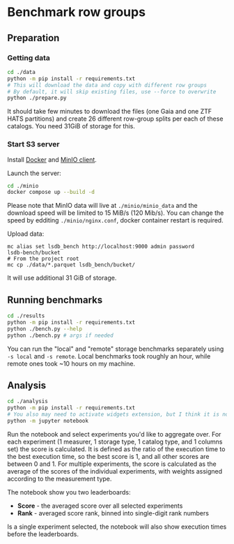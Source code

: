 # Benchmark row groups

## Preparation

### Getting data

```sh
cd ./data
python -m pip install -r requirements.txt
# This will download the data and copy with different row groups
# By default, it will skip existing files, use --force to overwrite
python ./prepare.py
```

It should take few minutes to download the files (one Gaia and one ZTF HATS partitions)
and create 26 different row-group splits per each of these catalogs.
You need 31GiB of storage for this.

### Start S3 server

Install [Docker](https://docs.docker.com/get-docker/) and [MinIO client](https://github.com/minio/mc).

Launch the server:

```sh
cd ./minio
docker compose up --build -d
```

Please note that MinIO data will live at `./minio/minio_data` and the download speed will be limited to 15 MiB/s (120 Mib/s).
You can change the speed by edditing `./minio/nginx.conf`, docker container restart is required.

Upload data:

```
mc alias set lsdb_bench http://localhost:9000 admin password
lsdb-bench/bucket
# From the project root
mc cp ./data/*.parquet lsdb_bench/bucket/
```

It will use additional 31 GiB of storage.

## Running benchmarks

```sh
cd ./results
python -m pip install -r requirements.txt
python ./bench.py --help
python ./bench.py # args if needed
```

You can run the "local" and "remote" storage benchmarks separately using `-s local` and `-s remote`.
Local benchmarks took roughly an hour, while remote ones took ~10 hours on my machine.

## Analysis

```sh
cd ./analysis
python -m pip install -r requirements.txt
# You also may need to activate widgets extension, but I think it is not required with the modern jupyter
python -m jupyter notebook
```

Run the notebook and select experiments you'd like to aggregate over.
For each experiment (1 measurer, 1 storage type, 1 catalog type, and 1 columns set) the score is calculated.
It is defined as the ratio of the execution time to the best execution time, so the best score is 1,
and all other scores are between 0 and 1.
For multiple experiments, the score is calculated as the average of the scores of the individual experiments,
with weights assigned according to the measurement type.

The notebook show you two leaderboards:
- **Score** - the averaged score over all selected experiments
- **Rank** - averaged score rank, binned into single-digit rank numbers

Is a single experiment selected, the notebook will also show execution times before the leaderboards.
